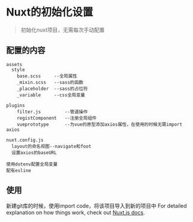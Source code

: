 # Nuxt的初始化设置

> 初始化nuxt项目，无需每次手动配置

## 配置的内容
    assets  
      style  
        base.scss     --全局属性  
        _mixin.scss   --sass的函数  
        _placeholder  --sass的占位符  
        _variable     --css全局变量
  
    plugins  
        filter.js         --管道操作  
        registComponent   --注册全局组件  
        vueprototype      --为vue的原型添加axios属性，在使用的时候无需import axios 

    nuxt.config.js  
      layout的命名视图--navigate和foot  
      设置axios的baseURL
  
    使用dotenv配置全局变量  
    配有esline  
## 使用
新建git库的时候，使用import code，将该项目导入到新的项目中
For detailed explanation on how things work, check out [Nuxt.js docs](https://nuxtjs.org).
